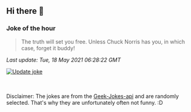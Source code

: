 ## Hi there 👋

### Joke of the hour
<!-- joke -->
>The truth will set you free. Unless Chuck Norris has you, in which case, forget it buddy!
<!-- /joke -->

*Last update: Tue, 18 May 2021 06:28:22 GMT*

[![Update joke](https://github.com/nclskfm/nclskfm/actions/workflows/joke.yml/badge.svg)](https://github.com/nclskfm/nclskfm/actions/workflows/joke.yml)

<br><br>
Disclaimer: The jokes are from the [Geek-Jokes-api](https://github.com/sameerkumar18/geek-joke-api) and are randomly selected. That's why they are unfortunately often not funny. :D

